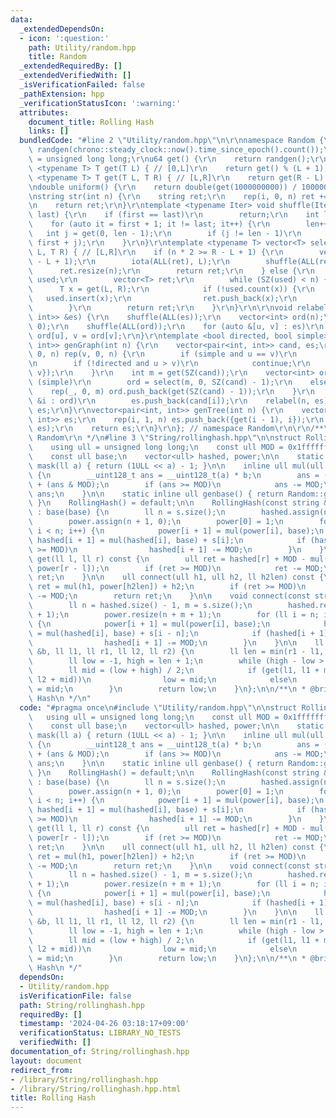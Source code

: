 ```yaml
---
data:
  _extendedDependsOn:
  - icon: ':question:'
    path: Utility/random.hpp
    title: Random
  _extendedRequiredBy: []
  _extendedVerifiedWith: []
  _isVerificationFailed: false
  _pathExtension: hpp
  _verificationStatusIcon: ':warning:'
  attributes:
    document_title: Rolling Hash
    links: []
  bundledCode: "#line 2 \"Utility/random.hpp\"\n\r\nnamespace Random {\r\nmt19937_64\
    \ randgen(chrono::steady_clock::now().time_since_epoch().count());\r\nusing u64\
    \ = unsigned long long;\r\nu64 get() {\r\n    return randgen();\r\n}\r\ntemplate\
    \ <typename T> T get(T L) { // [0,L]\r\n    return get() % (L + 1);\r\n}\r\ntemplate\
    \ <typename T> T get(T L, T R) { // [L,R]\r\n    return get(R - L) + L;\r\n}\r\
    \ndouble uniform() {\r\n    return double(get(1000000000)) / 1000000000;\r\n}\r\
    \nstring str(int n) {\r\n    string ret;\r\n    rep(i, 0, n) ret += get('a', 'z');\r\
    \n    return ret;\r\n}\r\ntemplate <typename Iter> void shuffle(Iter first, Iter\
    \ last) {\r\n    if (first == last)\r\n        return;\r\n    int len = 1;\r\n\
    \    for (auto it = first + 1; it != last; it++) {\r\n        len++;\r\n     \
    \   int j = get(0, len - 1);\r\n        if (j != len - 1)\r\n            iter_swap(it,\
    \ first + j);\r\n    }\r\n}\r\ntemplate <typename T> vector<T> select(int n, T\
    \ L, T R) { // [L,R]\r\n    if (n * 2 >= R - L + 1) {\r\n        vector<T> ret(R\
    \ - L + 1);\r\n        iota(ALL(ret), L);\r\n        shuffle(ALL(ret));\r\n  \
    \      ret.resize(n);\r\n        return ret;\r\n    } else {\r\n        unordered_set<T>\
    \ used;\r\n        vector<T> ret;\r\n        while (SZ(used) < n) {\r\n      \
    \      T x = get(L, R);\r\n            if (!used.count(x)) {\r\n             \
    \   used.insert(x);\r\n                ret.push_back(x);\r\n            }\r\n\
    \        }\r\n        return ret;\r\n    }\r\n}\r\n\r\nvoid relabel(int n, vector<pair<int,\
    \ int>> &es) {\r\n    shuffle(ALL(es));\r\n    vector<int> ord(n);\r\n    iota(ALL(ord),\
    \ 0);\r\n    shuffle(ALL(ord));\r\n    for (auto &[u, v] : es)\r\n        u =\
    \ ord[u], v = ord[v];\r\n}\r\ntemplate <bool directed, bool simple> vector<pair<int,\
    \ int>> genGraph(int n) {\r\n    vector<pair<int, int>> cand, es;\r\n    rep(u,\
    \ 0, n) rep(v, 0, n) {\r\n        if (simple and u == v)\r\n            continue;\r\
    \n        if (!directed and u > v)\r\n            continue;\r\n        cand.push_back({u,\
    \ v});\r\n    }\r\n    int m = get(SZ(cand));\r\n    vector<int> ord;\r\n    if\
    \ (simple)\r\n        ord = select(m, 0, SZ(cand) - 1);\r\n    else {\r\n    \
    \    rep(_, 0, m) ord.push_back(get(SZ(cand) - 1));\r\n    }\r\n    for (auto\
    \ &i : ord)\r\n        es.push_back(cand[i]);\r\n    relabel(n, es);\r\n    return\
    \ es;\r\n}\r\nvector<pair<int, int>> genTree(int n) {\r\n    vector<pair<int,\
    \ int>> es;\r\n    rep(i, 1, n) es.push_back({get(i - 1), i});\r\n    relabel(n,\
    \ es);\r\n    return es;\r\n}\r\n}; // namespace Random\r\n\r\n/**\r\n * @brief\
    \ Random\r\n */\n#line 3 \"String/rollinghash.hpp\"\n\nstruct RollingHash {\n\
    \    using ull = unsigned long long;\n    const ull MOD = 0x1fffffffffffffff;\n\
    \    const ull base;\n    vector<ull> hashed, power;\n\n    static constexpr ull\
    \ mask(ll a) { return (1ULL << a) - 1; }\n\n    inline ull mul(ull a, ull b) const\
    \ {\n        __uint128_t ans = __uint128_t(a) * b;\n        ans = (ans >> 61)\
    \ + (ans & MOD);\n        if (ans >= MOD)\n            ans -= MOD;\n        return\
    \ ans;\n    }\n\n    static inline ull genbase() { return Random::get(ull(0x1fffffffffffffff));\
    \ }\n    RollingHash() = default;\n\n    RollingHash(const string &s, ull base)\
    \ : base(base) {\n        ll n = s.size();\n        hashed.assign(n + 1, 0);\n\
    \        power.assign(n + 1, 0);\n        power[0] = 1;\n        for (ll i = 0;\
    \ i < n; i++) {\n            power[i + 1] = mul(power[i], base);\n           \
    \ hashed[i + 1] = mul(hashed[i], base) + s[i];\n            if (hashed[i + 1]\
    \ >= MOD)\n                hashed[i + 1] -= MOD;\n        }\n    }\n\n    ull\
    \ get(ll l, ll r) const {\n        ull ret = hashed[r] + MOD - mul(hashed[l],\
    \ power[r - l]);\n        if (ret >= MOD)\n            ret -= MOD;\n        return\
    \ ret;\n    }\n\n    ull connect(ull h1, ull h2, ll h2len) const {\n        ull\
    \ ret = mul(h1, power[h2len]) + h2;\n        if (ret >= MOD)\n            ret\
    \ -= MOD;\n        return ret;\n    }\n\n    void connect(const string &s) {\n\
    \        ll n = hashed.size() - 1, m = s.size();\n        hashed.resize(n + m\
    \ + 1);\n        power.resize(n + m + 1);\n        for (ll i = n; i < n + m; i++)\
    \ {\n            power[i + 1] = mul(power[i], base);\n            hashed[i + 1]\
    \ = mul(hashed[i], base) + s[i - n];\n            if (hashed[i + 1] >= MOD)\n\
    \                hashed[i + 1] -= MOD;\n        }\n    }\n\n    ll LCP(const RollingHash\
    \ &b, ll l1, ll r1, ll l2, ll r2) {\n        ll len = min(r1 - l1, r2 - l2);\n\
    \        ll low = -1, high = len + 1;\n        while (high - low > 1) {\n    \
    \        ll mid = (low + high) / 2;\n            if (get(l1, l1 + mid) == b.get(l2,\
    \ l2 + mid))\n                low = mid;\n            else\n                high\
    \ = mid;\n        }\n        return low;\n    }\n};\n\n/**\n * @brief Rolling\
    \ Hash\n */\n"
  code: "#pragma once\n#include \"Utility/random.hpp\"\n\nstruct RollingHash {\n \
    \   using ull = unsigned long long;\n    const ull MOD = 0x1fffffffffffffff;\n\
    \    const ull base;\n    vector<ull> hashed, power;\n\n    static constexpr ull\
    \ mask(ll a) { return (1ULL << a) - 1; }\n\n    inline ull mul(ull a, ull b) const\
    \ {\n        __uint128_t ans = __uint128_t(a) * b;\n        ans = (ans >> 61)\
    \ + (ans & MOD);\n        if (ans >= MOD)\n            ans -= MOD;\n        return\
    \ ans;\n    }\n\n    static inline ull genbase() { return Random::get(ull(0x1fffffffffffffff));\
    \ }\n    RollingHash() = default;\n\n    RollingHash(const string &s, ull base)\
    \ : base(base) {\n        ll n = s.size();\n        hashed.assign(n + 1, 0);\n\
    \        power.assign(n + 1, 0);\n        power[0] = 1;\n        for (ll i = 0;\
    \ i < n; i++) {\n            power[i + 1] = mul(power[i], base);\n           \
    \ hashed[i + 1] = mul(hashed[i], base) + s[i];\n            if (hashed[i + 1]\
    \ >= MOD)\n                hashed[i + 1] -= MOD;\n        }\n    }\n\n    ull\
    \ get(ll l, ll r) const {\n        ull ret = hashed[r] + MOD - mul(hashed[l],\
    \ power[r - l]);\n        if (ret >= MOD)\n            ret -= MOD;\n        return\
    \ ret;\n    }\n\n    ull connect(ull h1, ull h2, ll h2len) const {\n        ull\
    \ ret = mul(h1, power[h2len]) + h2;\n        if (ret >= MOD)\n            ret\
    \ -= MOD;\n        return ret;\n    }\n\n    void connect(const string &s) {\n\
    \        ll n = hashed.size() - 1, m = s.size();\n        hashed.resize(n + m\
    \ + 1);\n        power.resize(n + m + 1);\n        for (ll i = n; i < n + m; i++)\
    \ {\n            power[i + 1] = mul(power[i], base);\n            hashed[i + 1]\
    \ = mul(hashed[i], base) + s[i - n];\n            if (hashed[i + 1] >= MOD)\n\
    \                hashed[i + 1] -= MOD;\n        }\n    }\n\n    ll LCP(const RollingHash\
    \ &b, ll l1, ll r1, ll l2, ll r2) {\n        ll len = min(r1 - l1, r2 - l2);\n\
    \        ll low = -1, high = len + 1;\n        while (high - low > 1) {\n    \
    \        ll mid = (low + high) / 2;\n            if (get(l1, l1 + mid) == b.get(l2,\
    \ l2 + mid))\n                low = mid;\n            else\n                high\
    \ = mid;\n        }\n        return low;\n    }\n};\n\n/**\n * @brief Rolling\
    \ Hash\n */"
  dependsOn:
  - Utility/random.hpp
  isVerificationFile: false
  path: String/rollinghash.hpp
  requiredBy: []
  timestamp: '2024-04-26 03:18:17+09:00'
  verificationStatus: LIBRARY_NO_TESTS
  verifiedWith: []
documentation_of: String/rollinghash.hpp
layout: document
redirect_from:
- /library/String/rollinghash.hpp
- /library/String/rollinghash.hpp.html
title: Rolling Hash
---
```

